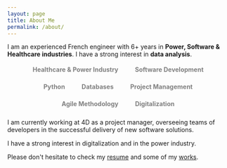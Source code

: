 ```yaml
---
layout: page
title: About Me
permalink: /about/
---
```


I am an experienced French engineer with 6+ years in **Power, Software & Healthcare industries**. I have a strong interest in **data analysis**.

<style>
  .tag {
    display: inline-block;
    padding: 6px 12px;
    margin: 5px;
    border-radius: 20px;
    font-weight: bold;
    color: gray;
  }
</style>

<div style="text-align: center; margin-top: -1.5%;">
  <span class="tag"">Healthcare & Power Industry</span>
  <span class="tag"">Software Development</span>
  <span class="tag"">Python</span>
  <span class="tag"">Databases</span>
  <span class="tag"">Project Management</span>
  <span class="tag"">Agile Methodology</span>
  <span class="tag"">Digitalization</span>
</div>

I am currently working at 4D as a project manager, overseeing teams of developers in the successful delivery of new software solutions. 

I have a strong interest in digitalization and in the power industry. 

Please don't hesitate to check my [resume](https://www.yvesmarieplard.fr/resume) and some of my [works](https://www.yvesmarieplard.fr/works).

